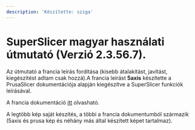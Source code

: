 ```yaml
---
description: 'Készítette: sziga'
---
```


# SuperSlicer magyar használati útmutató \(Verzió 2.3.56.7\).

Az útmutató a francia leírás fordítása \(kisebb átalakítást, javítást, kiegészítést adtam csak hozzá\).A francia leírást **5axis** készítette a PrusaSlicer dokumentációja alapján kiegészítve a SuperSlicer funkciók leírásával. 

A francia dokumentáció [itt](https://github.com/5axes/SuperSlicer-FRDocumentation/) olvasható.

A legtöbb kép saját készítés, a többi a francia dokumentumból származik \(5axis és prusa kép és néhány más által készített képet tartalmaz\).

